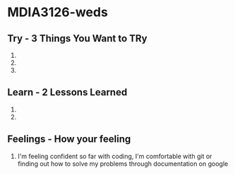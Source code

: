 # MDIA3126-weds

## Try - 3 Things You Want to TRy

1.
2.
3.

## Learn - 2 Lessons Learned

1.
2.

## Feelings - How your feeling

1. I'm feeling confident so far with coding, I'm comfortable with git or finding out how to solve my problems through documentation on google
